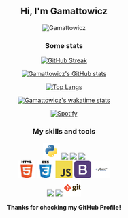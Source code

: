 <div align="center">

## Hi, I'm Gamattowicz

<img src="https://komarev.com/ghpvc/?username=Gamattowicz&color=brightgreen" alt="Gamattowicz" /> </p>

### Some stats


[![GitHub Streak](http://github-readme-streak-stats.herokuapp.com?user=Gamattowicz&theme=great-gatsby&hide_border=true)](https://git.io/streak-stats)

[![Gamattowicz's GitHub stats](https://github-readme-stats.vercel.app/api?username=Gamattowicz&show_icons=true&theme=great-gatsby&hide=stars,issues,contribs&hide_border=true)](https://github.com/Gamattowicz)

[![Top Langs](https://github-readme-stats.vercel.app/api/top-langs/?username=Gamattowicz&layout=compact&langs_count=10&show_icons=true&theme=great-gatsby&hide_border=true)](https://github.com/Gamattowicz)

[![Gamattowicz's wakatime stats](https://github-readme-stats.vercel.app/api/wakatime?username=Gamattowicz&show_icons=true&theme=great-gatsby&hide_border=true)](https://github.com/Gamattowicz)

[![Spotify](https://githubspotifyplayingnow.vercel.app/api/spotify)](https://open.spotify.com/user/gamattowicz)


### My skills and tools

 <!-- icons -->
<code><a href = "https://www.python.org/"><img height="40" src="https://raw.githubusercontent.com/github/explore/80688e429a7d4ef2fca1e82350fe8e3517d3494d/topics/python/python.png"></a></code>
<code><a href = "https://git-scm.com/"><img height="40" src="https://automationpanda.files.wordpress.com/2017/09/django-logo-negative.png?w=768"></a></code>
<code><a href = "https://git-scm.com/"><img height="40" src="https://pythonforundergradengineers.com/posts/zappa/images/flask_icon.png"></a></code>
<code><a href = "https://git-scm.com/"><img height="40" src="https://img.favpng.com/4/20/22/microsoft-sql-server-logo-database-microsoft-corporation-png-favpng-CxmEezFiM7XxZDKwWyzEYPdDR.jpg"></a></code>
<br>
<code><a href = "https://developer.mozilla.org/en-US/docs/Web/Guide/HTML/HTML5"><img height="40" src="https://raw.githubusercontent.com/github/explore/80688e429a7d4ef2fca1e82350fe8e3517d3494d/topics/html/html.png"></a></code>
<code><a href = "https://developer.mozilla.org/en-US/docs/Archive/CSS3"><img height="40" src="https://raw.githubusercontent.com/github/explore/80688e429a7d4ef2fca1e82350fe8e3517d3494d/topics/css/css.png"></a></code>
<code><a href = "https://developer.mozilla.org/en-US/docs/Web/JavaScript"><img height="40" src="https://raw.githubusercontent.com/github/explore/80688e429a7d4ef2fca1e82350fe8e3517d3494d/topics/javascript/javascript.png"></a></code>
<code><a href = "https://getbootstrap.com/"><img height="40" src="https://raw.githubusercontent.com/github/explore/80688e429a7d4ef2fca1e82350fe8e3517d3494d/topics/bootstrap/bootstrap.png"></a></code> 
<code><a href = "https://jquery.com/"><img height="40" src="https://raw.githubusercontent.com/github/explore/80688e429a7d4ef2fca1e82350fe8e3517d3494d/topics/jquery/jquery.png"></a></code>
<br>
<code><a href = "https://code.visualstudio.com/"><img height="40" src="https://upload.wikimedia.org/wikipedia/commons/thumb/9/9a/Visual_Studio_Code_1.35_icon.svg/1200px-Visual_Studio_Code_1.35_icon.svg.png"></a></code>
<code><a href = "https://www.jetbrains.com/pycharm/"><img height="40" src="https://resources.jetbrains.com/storage/products/pycharm/img/meta/pycharm_logo_300x300.png"></a></code>
<code><a href = "https://git-scm.com/"><img height="40" src="https://raw.githubusercontent.com/github/explore/80688e429a7d4ef2fca1e82350fe8e3517d3494d/topics/git/git.png"></a></code>


**Thanks for checking my GitHub Profile!**

</div>

